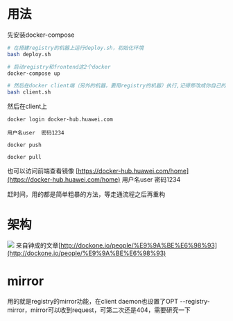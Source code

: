 # 用法
先安装docker-compose
```sh
# 在搭建registry的机器上运行deploy.sh，初始化环境
bash deploy.sh

# 启动registry和frontend这2个docker
docker-compose up

# 然后在docker client端（另外的机器，要用registry的机器）执行,记得修改成你自己的registry的IP
bash client.sh
```

然后在client上
```
docker login docker-hub.huawei.com

用户名user  密码1234

docker push

docker pull
```
也可以访问前端查看镜像
[https://docker-hub.huawei.com/home](https://docker-hub.huawei.com/home)
用户名user  密码1234




赶时间，用的都是简单粗暴的方法，等走通流程之后再重构

# 架构
![](http://dockerone.com/uploads/article/20150512/1e111941614512fcc0bdeb2e80ee9384.png)
来自钟成的文章[http://dockone.io/people/%E9%9A%BE%E6%98%93](http://dockone.io/people/%E9%9A%BE%E6%98%93)

# mirror
用的就是registry的mirror功能，在client daemon也设置了OPT --registry-mirror，mirror可以收到request，可第二次还是404，需要研究一下
